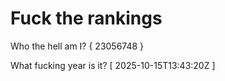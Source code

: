 # Fuck the rankings

Who the hell am I?
{ 23056748 }

What fucking year is it?
[ 2025-10-15T13:43:20Z ]
